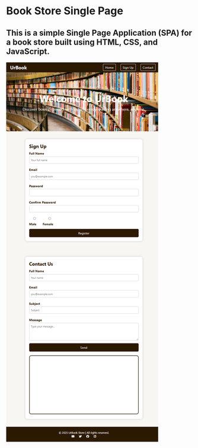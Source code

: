 # Book Store Single Page
## This is a simple Single Page Application (SPA) for a book store built using HTML, CSS, and JavaScript.

![App Preview](https://raw.githubusercontent.com/razannbudair/book-store-SPA/main/assets/ScreenPreview.png)
